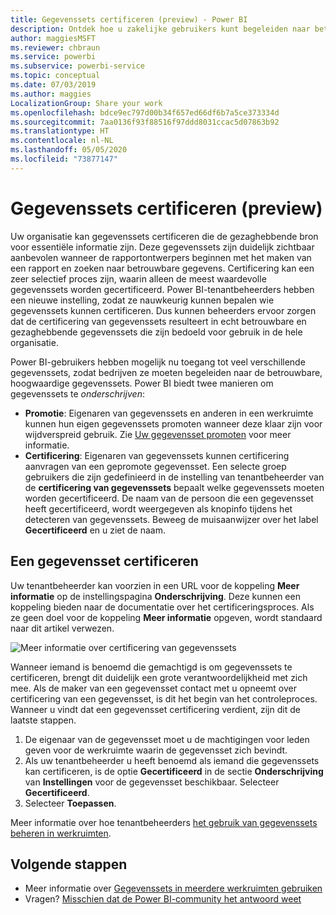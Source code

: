 ```yaml
---
title: Gegevenssets certificeren (preview) - Power BI
description: Ontdek hoe u zakelijke gebruikers kunt begeleiden naar betrouwbare en hoogwaardige gegevenssets.
author: maggiesMSFT
ms.reviewer: chbraun
ms.service: powerbi
ms.subservice: powerbi-service
ms.topic: conceptual
ms.date: 07/03/2019
ms.author: maggies
LocalizationGroup: Share your work
ms.openlocfilehash: bdce9ec797d00b34f657ed66df6b7a5ce373334d
ms.sourcegitcommit: 7aa0136f93f88516f97ddd8031ccac5d07863b92
ms.translationtype: HT
ms.contentlocale: nl-NL
ms.lasthandoff: 05/05/2020
ms.locfileid: "73877147"
---
```

# <a name="certify-datasets-preview"></a>Gegevenssets certificeren (preview)

Uw organisatie kan gegevenssets certificeren die de gezaghebbende bron voor essentiële informatie zijn. Deze gegevenssets zijn duidelijk zichtbaar aanbevolen wanneer de rapportontwerpers beginnen met het maken van een rapport en zoeken naar betrouwbare gegevens. Certificering kan een zeer selectief proces zijn, waarin alleen de meest waardevolle gegevenssets worden gecertificeerd. Power BI-tenantbeheerders hebben een nieuwe instelling, zodat ze nauwkeurig kunnen bepalen wie gegevenssets kunnen certificeren. Dus kunnen beheerders ervoor zorgen dat de certificering van gegevenssets resulteert in echt betrouwbare en gezaghebbende gegevenssets die zijn bedoeld voor gebruik in de hele organisatie.

Power BI-gebruikers hebben mogelijk nu toegang tot veel verschillende gegevenssets, zodat bedrijven ze moeten begeleiden naar de betrouwbare, hoogwaardige gegevenssets. Power BI biedt twee manieren om gegevenssets te *onderschrijven*:

- **Promotie**: Eigenaren van gegevenssets en anderen in een werkruimte kunnen hun eigen gegevenssets promoten wanneer deze klaar zijn voor wijdverspreid gebruik. Zie [Uw gegevensset promoten](service-datasets-promote.md) voor meer informatie. 
- **Certificering**: Eigenaren van gegevenssets kunnen certificering aanvragen van een gepromote gegevensset. Een selecte groep gebruikers die zijn gedefinieerd in de instelling van tenantbeheerder van de **certificering van gegevenssets** bepaalt welke gegevenssets moeten worden gecertificeerd. De naam van de persoon die een gegevensset heeft gecertificeerd, wordt weergegeven als knopinfo tijdens het detecteren van gegevenssets. Beweeg de muisaanwijzer over het label **Gecertificeerd** en u ziet de naam.

## <a name="certify-a-dataset"></a>Een gegevensset certificeren

Uw tenantbeheerder kan voorzien in een URL voor de koppeling **Meer informatie** op de instellingspagina **Onderschrijving**.  Deze kunnen een koppeling bieden naar de documentatie over het certificeringsproces. Als ze geen doel voor de koppeling **Meer informatie** opgeven, wordt standaard naar dit artikel verwezen.

![Meer informatie over certificering van gegevenssets](media/service-datasets-certify-promote/power-bi-dataset-learn-more-certification.png)

Wanneer iemand is benoemd die gemachtigd is om gegevenssets te certificeren, brengt dit duidelijk een grote verantwoordelijkheid met zich mee. Als de maker van een gegevensset contact met u opneemt over certificering van een gegevensset, is dit het begin van het controleproces. Wanneer u vindt dat een gegevensset certificering verdient, zijn dit de laatste stappen.

1. De eigenaar van de gegevensset moet u de machtigingen voor leden geven voor de werkruimte waarin de gegevensset zich bevindt.
1. Als uw tenantbeheerder u heeft benoemd als iemand die gegevenssets kan certificeren, is de optie **Gecertificeerd** in de sectie **Onderschrijving** van **Instellingen** voor de gegevensset beschikbaar. Selecteer **Gecertificeerd**.
1. Selecteer **Toepassen**.

Meer informatie over hoe tenantbeheerders [het gebruik van gegevenssets beheren in werkruimten](service-datasets-admin-across-workspaces.md).

## <a name="next-steps"></a>Volgende stappen

* Meer informatie over [Gegevenssets in meerdere werkruimten gebruiken](service-datasets-across-workspaces.md)
* Vragen? [Misschien dat de Power BI-community het antwoord weet](https://community.powerbi.com/)

